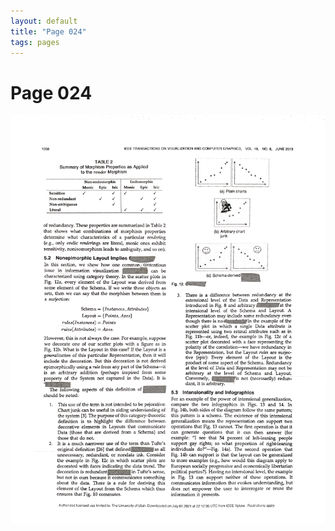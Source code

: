 ```yaml
---
layout: default
title: "Page 024"
tags: pages
---
```


# Page 024

<img src="/assets/scans/24.png" alt="Page with chartjunk removed" width="800"/>
